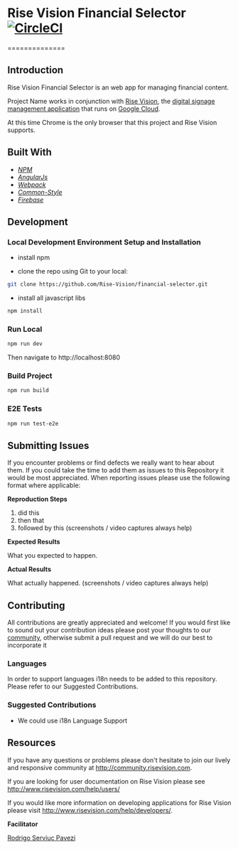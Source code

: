 # Rise Vision Financial Selector [![CircleCI](https://circleci.com/gh/Rise-Vision/financial-selector/tree/master.svg?style=svg&circle-token=5d983e8d322beb779dc6e07476bf29cd7f8204ef)](https://circleci.com/gh/Rise-Vision/financial-selector/tree/master)
==============

## Introduction

Rise Vision Financial Selector is an web app for managing financial content.

Project Name works in conjunction with [Rise Vision](http://www.risevision.com), the [digital signage management application](http://rva.risevision.com/) that runs on [Google Cloud](https://cloud.google.com).

At this time Chrome is the only browser that this project and Rise Vision supports.


## Built With
- *[NPM](https://www.npmjs.org/)*
- *[AngularJs](https://angularjs.org/)*
- *[Webpack](https://webpack.github.io/)*
- *[Common-Style](http://rise-vision.github.io/style-guide/)*
- *[Firebase](https://firebase.google.com/)*

## Development

### Local Development Environment Setup and Installation

* install npm

* clone the repo using Git to your local:
```bash
git clone https://github.com/Rise-Vision/financial-selector.git
```

* install all javascript libs
```bash
npm install
```

### Run Local

```bash
npm run dev
```

Then navigate to http://localhost:8080

### Build Project
```bash
npm run build
```

### E2E Tests
```bash
npm run test-e2e
```

## Submitting Issues
If you encounter problems or find defects we really want to hear about them. If you could take the time to add them as issues to this Repository it would be most appreciated. When reporting issues please use the following format where applicable:

**Reproduction Steps**

1. did this
2. then that
3. followed by this (screenshots / video captures always help)

**Expected Results**

What you expected to happen.

**Actual Results**

What actually happened. (screenshots / video captures always help)

## Contributing
All contributions are greatly appreciated and welcome! If you would first like to sound out your contribution ideas please post your thoughts to our [community](http://community.risevision.com), otherwise submit a pull request and we will do our best to incorporate it

### Languages

In order to support languages i18n needs to be added to this repository.  Please refer to our Suggested Contributions.

### Suggested Contributions
- We could use i18n Language Support

## Resources
If you have any questions or problems please don't hesitate to join our lively and responsive community at http://community.risevision.com.

If you are looking for user documentation on Rise Vision please see http://www.risevision.com/help/users/

If you would like more information on developing applications for Rise Vision please visit http://www.risevision.com/help/developers/.

**Facilitator**

[Rodrigo Serviuc Pavezi](https://github.com/rodrigopavezi "Rodrigo Serviuc Pavezi")
